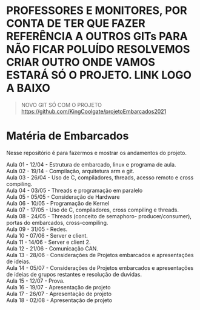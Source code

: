 # PROFESSORES E MONITORES, POR CONTA DE TER QUE FAZER REFERÊNCIA A OUTROS GITs PARA NÃO FICAR POLUÍDO RESOLVEMOS CRIAR OUTRO ONDE VAMOS ESTARÁ SÓ O PROJETO. LINK LOGO A BAIXO

> NOVO GIT SÓ COM O PROJETO
 https://github.com/KingCoolgate/projetoEmbarcados2021

# Matéria de Embarcados

Nesse repositório é para fazermos e mostrar os andamentos do projeto.

Aula 01 - 12/04 - Estrutura de embarcado, linux e programa de aula. <br>
Aula 02 - 19/14 - Compilação, arquitetura arm e git. <br>
Aula 03 - 26/04 - Uso de C, compiladores, threads, acesso remoto e cross compiling. <br>
Aula 04 - 03/05 - Threads e programação em paralelo <br>
Aula 05 - 05/05 - Consideração de Hardware <br> 
Aula 06 - 10/05 - Programação de Kernel <br>
Aula 07 - 17/05 - Uso de C, compiladores, cross compiling e threads.  <br>
Aula 08 - 24/05 - Threads (conceito de semaphoro- producer/consumer), portas do embarcados, cross-compiling. <br>
Aula 09 - 31/05 - Redes. <br>
Aula 10 - 07/06 - Server e client. <br>
Aula 11 - 14/06 - Server e client 2. <br>
Aula 12 - 21/06 - Comunicação CAN. <br>
Aula 13 - 28/06 - Considerações de Projetos embarcados e apresentações de ideias. <br>
Aula 14 - 05/07 - Considerações de Projetos embarcados e apresentações de ideias de grupos restantes e resolução de duvidas. <br>
Aula 15 - 12/07 - Prova. <br>
Aula 16 - 19/07 - Apresentação de projeto <br>
Aula 17 - 26/07 - Apresentação de projeto <br>
Aula 18 - 02/08 - Apresentação de projeto <br>

